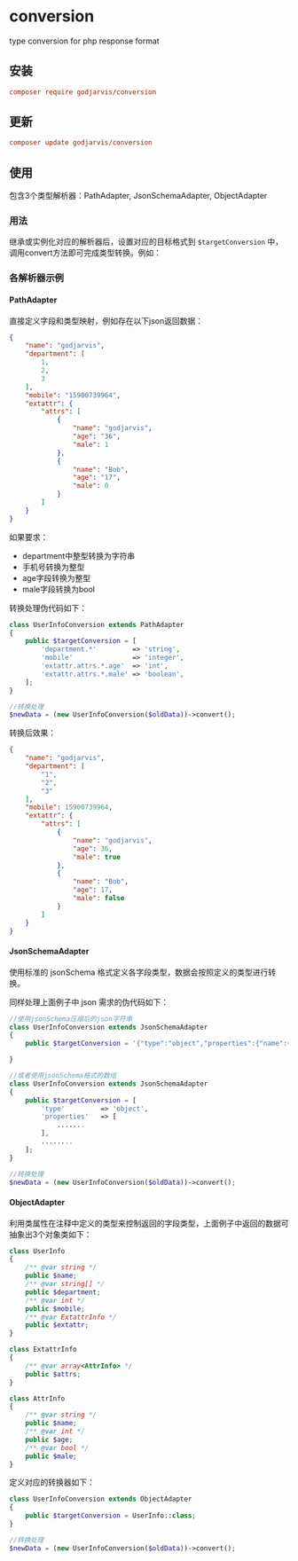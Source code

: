 # conversion
type conversion for php response format

## **安装**

```ini
composer require godjarvis/conversion
```



## **更新**

```ini
composer update godjarvis/conversion
```



## **使用**

包含3个类型解析器：PathAdapter, JsonSchemaAdapter, ObjectAdapter

### 用法

继承或实例化对应的解析器后，设置对应的目标格式到 `$targetConversion` 中，调用convert方法即可完成类型转换。例如：

### 各解析器示例

#### PathAdapter

直接定义字段和类型映射，例如存在以下json返回数据：

```json
{
    "name": "godjarvis",
    "department": [
        1,
        2,
        3
    ],
    "mobile": "15900739964",
    "extattr": {
        "attrs": [
            {
                "name": "godjarvis",
                "age": "36",
                "male": 1
            },
            {
                "name": "Bob",
                "age": "17",
                "male": 0
            }
        ]
    }
}
```

如果要求：

- department中整型转换为字符串
- 手机号转换为整型
- age字段转换为整型
- male字段转换为bool

转换处理伪代码如下：

```php
class UserInfoConversion extends PathAdapter
{
    public $targetConversion = [
        'department.*'         => 'string',
        'mobile'               => 'integer',
        'extattr.attrs.*.age'  => 'int',
        'extattr.attrs.*.male' => 'boolean',
    ];
}

//转换处理
$newData = (new UserInfoConversion($oldData))->convert();
```

转换后效果：

```json
{
    "name": "godjarvis",
    "department": [
        "1",
        "2",
        "3"
    ],
    "mobile": 15900739964,
    "extattr": {
        "attrs": [
            {
                "name": "godjarvis",
                "age": 36,
                "male": true
            },
            {
                "name": "Bob",
                "age": 17,
                "male": false
            }
        ]
    }
}
```



#### JsonSchemaAdapter

使用标准的 jsonSchema 格式定义各字段类型，数据会按照定义的类型进行转换。

同样处理上面例子中 json 需求的伪代码如下：

```php
//使用jsonSchema压缩后的json字符串
class UserInfoConversion extends JsonSchemaAdapter
{
    public $targetConversion = '{"type":"object","properties":{"name":{"type":"string"},"department":{"type":"array","items":{"type":"string"}},"mobile":{"type":"number"},"extattr":{"type":"object","properties":{"attrs":{"type":"array","items":{"type":"object","properties":{"name":{"type":"string"},"age":{"type":"number"},"male":{"type":"boolean"}}}}}}}}';

}

//或者使用jsonSchema格式的数组
class UserInfoConversion extends JsonSchemaAdapter
{
    public $targetConversion = [
        'type'         => 'object',
        'properties'   => [
            .......
        ],
        ........
    ];
}

//转换处理
$newData = (new UserInfoConversion($oldData))->convert();
```



#### ObjectAdapter

利用类属性在注释中定义的类型来控制返回的字段类型，上面例子中返回的数据可抽象出3个对象类如下：

```php
class UserInfo
{
    /** @var string */
    public $name;
    /** @var string[] */
    public $department;
    /** @var int */
    public $mobile;
    /** @var ExtattrInfo */
    public $extattr;
}

class ExtattrInfo
{
    /** @var array<AttrInfo> */
    public $attrs;
}

class AttrInfo
{
    /** @var string */
    public $name;
    /** @var int */
    public $age;
    /** @var bool */
    public $male;
}
```

定义对应的转换器如下：

```php
class UserInfoConversion extends ObjectAdapter
{
    public $targetConversion = UserInfo::class;
}

//转换处理
$newData = (new UserInfoConversion($oldData))->convert();
```

